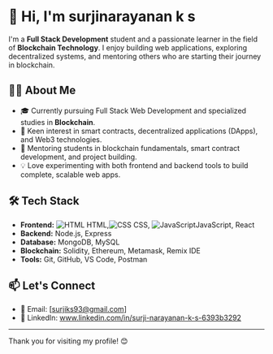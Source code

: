 # 👋 Hi, I'm surjinarayanan k s

I'm a **Full Stack Development** student and a passionate learner in the field of **Blockchain Technology**. I enjoy building web applications, exploring decentralized systems, and mentoring others who are starting their journey in blockchain.

## 👨‍💻 About Me

- 🎓 Currently pursuing Full Stack Web Development and specialized studies in **Blockchain**.
- 🧠 Keen interest in smart contracts, decentralized applications (DApps), and Web3 technologies.
- 🤝 Mentoring students in blockchain fundamentals, smart contract development, and project building.
- 💡 Love experimenting with both frontend and backend tools to build complete, scalable web apps.

## 🛠️ Tech Stack

- **Frontend:** 
![HTML](https://img.shields.io/badge/HTML-orange) HTML,![CSS](https://img.shields.io/badge/-CSS3-1572B6?logo=css3&logoColor=white&style=flat) CSS, ![JavaScript](https://img.shields.io/badge/-JavaScript-F7DF1E?logo=javascript&logoColor=black&style=flat)JavaScript, React
- **Backend:** Node.js, Express
- **Database:** MongoDB, MySQL
- **Blockchain:** Solidity, Ethereum, Metamask, Remix IDE
- **Tools:** Git, GitHub, VS Code, Postman

## 📫 Let's Connect

- 📧 Email: [surjiks93@gmail.com]
- 💼 LinkedIn: www.linkedin.com/in/surji-narayanan-k-s-6393b3292

---

Thank you for visiting my profile! 😊

